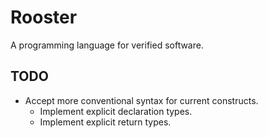 # Rooster
A programming language for verified software.

## TODO
* Accept more conventional syntax for current constructs.
  - Implement explicit declaration types.
  - Implement explicit return types.
